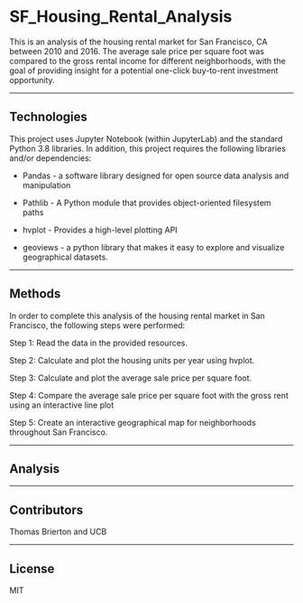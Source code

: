 # SF_Housing_Rental_Analysis

This is an analysis of the housing rental market for San Francisco, CA between 2010 and 2016. The average sale price per square foot was compared to the gross rental income for different neighborhoods, with the goal of providing insight for a potential one-click buy-to-rent investment opportunity.

---

## Technologies 

This project uses Jupyter Notebook (within JupyterLab) and the standard Python 3.8 libraries. In addition, this project requires the following libraries and/or dependencies:

- Pandas - a software library designed for open source data analysis and manipulation

- Pathlib - A Python module that provides object-oriented filesystem paths

- hvplot - Provides a high-level plotting API

- geoviews - a python library that makes it easy to explore and visualize geographical datasets.

---

## Methods

In order to complete this analysis of the housing rental market in San Francisco, the following steps were performed:

Step 1: Read the data in the provided resources.

Step 2: Calculate and plot the housing units per year using hvplot.

Step 3: Calculate and plot the average sale price per square foot.

Step 4: Compare the average sale price per square foot with the gross rent using an interactive line plot

Step 5: Create an interactive geographical map for neighborhoods throughout San Francisco.

---

## Analysis



---

## Contributors

Thomas Brierton and UCB

---

## License

MIT